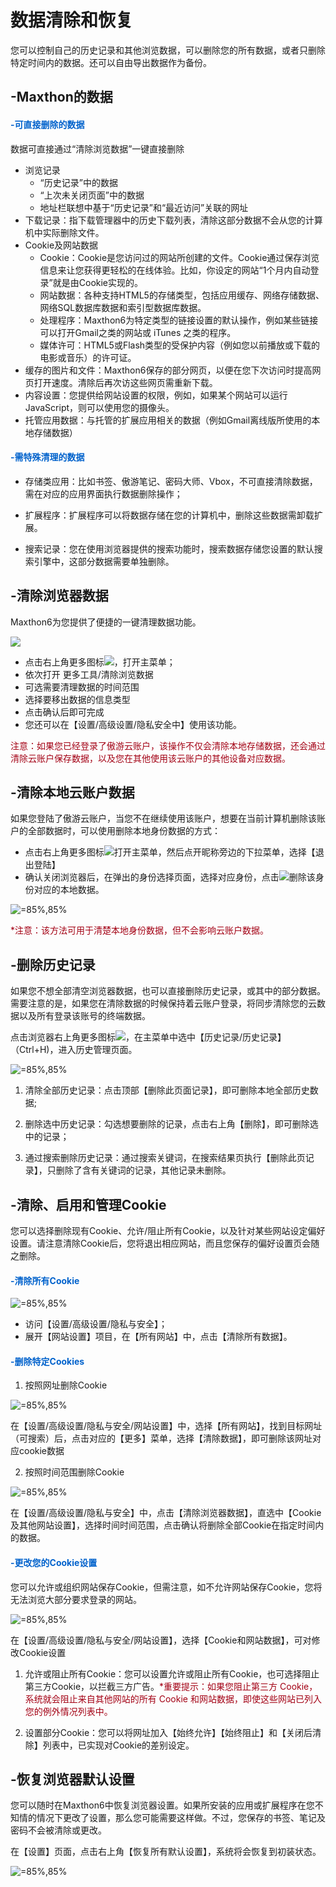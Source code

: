 # 数据清除和恢复



您可以控制自己的历史记录和其他浏览数据，可以删除您的所有数据，或者只删除特定时间内的数据。还可以自由导出数据作为备份。



## -Maxthon的数据

#### <font color=#0062CC>-可直接删除的数据</font>

数据可直接通过“清除浏览数据”一键直接删除

- 浏览记录
  - “历史记录”中的数据
  - “上次未关闭页面”中的数据
  - 地址栏联想中基于“历史记录”和“最近访问”关联的网址
- 下载记录：指下载管理器中的历史下载列表，清除这部分数据不会从您的计算机中实际删除文件。
- Cookie及网站数据
  - Cookie：Cookie是您访问过的网站所创建的文件。Cookie通过保存浏览信息来让您获得更轻松的在线体验。比如，你设定的网站“1个月内自动登录”就是由Cookie实现的。
  - 网站数据：各种支持HTML5的存储类型，包括应用缓存、网络存储数据、网络SQL数据库数据和索引型数据库数据。
  - 处理程序：Maxthon6为特定类型的链接设置的默认操作，例如某些链接可以打开Gmail之类的网站或 iTunes 之类的程序。
  - 媒体许可：HTML5或Flash类型的受保护内容（例如您以前播放或下载的电影或音乐）的许可证。
- 缓存的图片和文件：Maxthon6保存的部分网页，以便在您下次访问时提高网页打开速度。清除后再次访这些网页需重新下载。
- 内容设置：您提供给网站设置的权限，例如，如果某个网站可以运行JavaScript，则可以使用您的摄像头。
- 托管应用数据：与托管的扩展应用相关的数据（例如Gmail离线版所使用的本地存储数据）

#### <font color=#0062CC>-需特殊清理的数据</font>

- 存储类应用：比如书签、傲游笔记、密码大师、Vbox，不可直接清除数据，需在对应的应用界面执行数据删除操作；

- 扩展程序：扩展程序可以将数据存储在您的计算机中，删除这些数据需卸载扩展。

- 搜索记录：您在使用浏览器提供的搜索功能时，搜索数据存储您设置的默认搜索引擎中，这部分数据需要单独删除。

  

## -清除浏览器数据

Maxthon6为您提供了便捷的一键清理数据功能。

![](images/03-1.png)

- 点击右上角更多图标![](images/03-2.png)，打开主菜单；
- 依次打开 更多工具/清除浏览数据
- 可选需要清理数据的时间范围
- 选择要移出数据的信息类型
- 点击确认后即可完成
- 您还可以在【设置/高级设置/隐私安全中】使用该功能。

<font color=#A30014>注意：如果您已经登录了傲游云账户，该操作不仅会清除本地存储数据，还会通过清除云账户保存数据，以及您在其他使用该云账户的其他设备对应数据。</font>



## -清除本地云账户数据

如果您登陆了傲游云账户，当您不在继续使用该账户，想要在当前计算机删除该账户的全部数据时，可以使用删除本地身份数据的方式：

- 点击右上角更多图标![](images/03-2.png)打开主菜单，然后点开昵称旁边的下拉菜单，选择【退出登陆】
- 确认关闭浏览器后，在弹出的身份选择页面，选择对应身份，点击![](images/03-4.png)删除该身份对应的本地数据。

![](images/03-3.png "=85%,85%")

<font color=#A30014>*注意：该方法可用于清楚本地身份数据，但不会影响云账户数据。</font>



## -删除历史记录

如果您不想全部清空浏览器数据，也可以直接删除历史记录，或其中的部分数据。需要注意的是，如果您在清除数据的时候保持着云账户登录，将同步清除您的云数据以及所有登录该账号的终端数据。

点击浏览器右上角更多图标![](images/03-2.png)，在主菜单中选中【历史记录/历史记录】（Ctrl+H)，进入历史管理页面。

![](images/03-5.png "=85%,85%")

1. 清除全部历史记录：点击顶部【删除此页面记录】，即可删除本地全部历史数据;
2. 删除选中历史记录：勾选想要删除的记录，点击右上角【删除】，即可删除选中的记录；

3. 通过搜索删除历史记录：通过搜索关键词，在搜索结果页执行【删除此页记录】，只删除了含有关键词的记录，其他记录未删除。



## -清除、启用和管理Cookie

您可以选择删除现有Cookie、允许/阻止所有Cookie，以及针对某些网站设定偏好设置。请注意清除Cookie后，您将退出相应网站，而且您保存的偏好设置页会随之删除。

#### <font color=#0062CC>-清除所有Cookie</font>

![](images/03-6.png "=85%,85%")

- 访问【设置/高级设置/隐私与安全】；
- 展开【网站设置】项目，在【所有网站】中，点击【清除所有数据】。

#### <font color=#0062CC>-删除特定Cookies</font>

1. 按照网址删除Cookie

![](images/03-7.png "=85%,85%")

在【设置/高级设置/隐私与安全/网站设置】中，选择【所有网站】，找到目标网址（可搜索）后，点击对应的【更多】菜单，选择【清除数据】，即可删除该网址对应cookie数据

2. 按照时间范围删除Cookie

![](images/03-8.png "=85%,85%")

在【设置/高级设置/隐私与安全】中，点击【清除浏览器数据】，直选中【Cookie及其他网站设置】，选择时间时间范围，点击确认将删除全部Cookie在指定时间内的数据。

#### <font color=#0062CC>-更改您的Cookie设置</font> 

您可以允许或组织网站保存Cookie，但需注意，如不允许网站保存Cookie，您将无法浏览大部分要求登录的网站。

![](images/03-9.png "=85%,85%")

在【设置/高级设置/隐私与安全/网站设置】，选择【Cookie和网站数据】，可对修改Cookie设置

1. 允许或阻止所有Cookie：您可以设置允许或阻止所有Cookie，也可选择阻止第三方Cookie，以拦截三方广告。<font color=#A30014>*重要提示：如果您阻止第三方 Cookie，系统就会阻止来自其他网站的所有 Cookie 和网站数据，即使这些网站已列入您的例外情况列表中。</font>

2. 设置部分Cookie：您可以将网址加入【始终允许】【始终阻止】和【关闭后清除】列表中，已实现对Cookie的差别设定。

   

## -恢复浏览器默认设置

您可以随时在Maxthon6中恢复浏览器设置。如果所安装的应用或扩展程序在您不知情的情况下更改了设置，那么您可能需要这样做。不过，您保存的书签、笔记及密码不会被清除或更改。

在【设置】页面，点击右上角【恢复所有默认设置】，系统将会恢复到初装状态。

![](images/03-10.png "=85%,85%")

